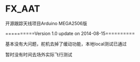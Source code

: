 FX_AAT
======

开源跟踪天线项目Arduino MEGA2506版

==========Version 1.0 update on 2014-08-15==========

基本没有大问题，舵机去掉了缓动功能，本地local测试已通过

暂时没有时间去场外实际飞行测试
